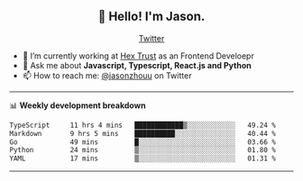 <h2 align="center">👋 Hello! I'm Jason.</h2>
<p align="center">
  <a href="https://twitter.com/jasonzhouu">Twitter</a>
</p>


- 🔭 I’m currently working at [Hex Trust](https://hextrust.com/) as an Frontend Develoepr
- 💬 Ask me about **Javascript, Typescript, React.js and Python**
- 📫 How to reach me: [@jasonzhouu](https://twitter.com/jasonzhouu) on Twitter

-------

📊 **Weekly development breakdown**
<!--START_SECTION:waka-->

```txt
TypeScript     11 hrs 4 mins   ████████████▒░░░░░░░░░░░░   49.24 %
Markdown       9 hrs 5 mins    ██████████░░░░░░░░░░░░░░░   40.44 %
Go             49 mins         █░░░░░░░░░░░░░░░░░░░░░░░░   03.66 %
Python         24 mins         ▒░░░░░░░░░░░░░░░░░░░░░░░░   01.80 %
YAML           17 mins         ▒░░░░░░░░░░░░░░░░░░░░░░░░   01.31 %
```

<!--END_SECTION:waka-->

-------
